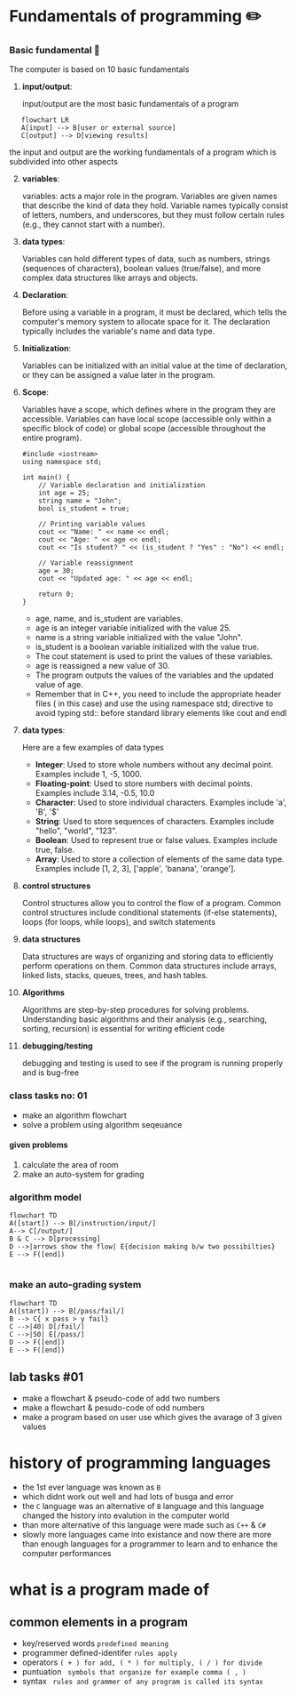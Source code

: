 # Fundamentals of programming ✏️

### Basic fundamental 📣

The computer is based on 10 basic fundamentals
1. **input/output**:

   input/output are the most basic fundamentals of a program 
  ```mermaid
     flowchart LR
     A[input] --> B[user or external source]
     C[output] --> D[viewing results] 
  ```
   the input and output are the working fundamentals of a program which is subdivided into other aspects

2. **variables**:

   variables: acts a major role in the program.  Variables are given names that describe the kind of data they hold. Variable names typically consist of letters, numbers, and underscores, but they must follow certain rules (e.g., they cannot start with a number).

3. **data types**:

   Variables can hold different types of data, such as numbers, strings (sequences of characters), boolean values (true/false), and more complex data structures like arrays and objects.

4. **Declaration**:

   Before using a variable in a program, it must be declared, which tells the computer's memory system to allocate space for it. The declaration typically includes the variable's name and data type.

5. **Initialization**:

   Variables can be initialized with an initial value at the time of declaration, or they can be assigned a value later in the program.

6. **Scope**:

   Variables have a scope, which defines where in the program they are accessible. Variables can have local scope (accessible only within a specific block of code) or global scope (accessible throughout the entire program).
   ```
   #include <iostream>
   using namespace std;
   
   int main() {
       // Variable declaration and initialization
       int age = 25;
       string name = "John";
       bool is_student = true;
   
       // Printing variable values
       cout << "Name: " << name << endl;
       cout << "Age: " << age << endl;
       cout << "Is student? " << (is_student ? "Yes" : "No") << endl;
   
       // Variable reassignment
       age = 30;
       cout << "Updated age: " << age << endl;
   
       return 0;
   }
   ```
    * age, name, and is_student are variables.
    * age is an integer variable initialized with the value 25.
    * name is a string variable initialized with the value "John".
    * is_student is a boolean variable initialized with the value true.
    * The cout statement is used to print the values of these variables.
    * age is reassigned a new value of 30.
    * The program outputs the values of the variables and the updated value of age.
    * Remember that in C++, you need to include the appropriate header files (<iostream> in this case) and use the using namespace std; directive to avoid typing std:: before standard library elements like cout and endl


7. **data types**:

   Here are a few examples of data types
   * **Integer**: Used to store whole numbers without any decimal point. Examples include 1, -5, 1000.
   * **Floating-point**: Used to store numbers with decimal points. Examples include 3.14, -0.5, 10.0
   * **Character**: Used to store individual characters. Examples include 'a', 'B', '$'
   * **String**: Used to store sequences of characters. Examples include "hello", "world", "123".
   * **Boolean**: Used to represent true or false values. Examples include true, false.
   * **Array**: Used to store a collection of elements of the same data type. Examples include [1, 2, 3], ['apple', 'banana', 'orange'].

8. **control structures**

   Control structures allow you to control the flow of a program. Common control structures include conditional statements (if-else statements), loops (for loops, while loops), and switch statements

9. **data structures**

    Data structures are ways of organizing and storing data to efficiently perform operations on them. Common data structures include arrays, linked lists, stacks, queues, trees, and hash tables.

10. **Algorithms**

    Algorithms are step-by-step procedures for solving problems. Understanding basic algorithms and their analysis (e.g., searching, sorting, recursion) is essential for writing efficient code

11. **debugging/testing**

    debugging and testing is used to see if the program is running properly and is bug-free

### class tasks no: 01
* make an algorithm flowchart
* solve a problem using algorithm seqeuance
#### given problems 
1. calculate the area of room
2. make an auto-system for grading
### algorithm model 
```mermaid
flowchart TD
A([start]) --> B[/instruction/input/]
A--> C[/output/]
B & C --> D[processing]
D -->|arrows show the flow| E{decision making b/w two possibilties}
E --> F([end]) 
 
```
### make an auto-grading system 
```mermaid
flowchart TD
A([start]) --> B[/pass/fail/]
B --> C{ x pass > y fail}
C -->|40| D[/fail/]
C -->|50| E[/pass/]
D --> F([end])
E --> F([end])
```
## lab tasks #01
* make a flowchart & pseudo-code of add two numbers
* make a flowchart & pesudo-code of odd numbers
* make a program based on user use which gives the avarage of 3 given values

 # history of programming languages 
 * the 1st ever language was known as `B`
 * which didnt work out well and had lots of busga and error
 * the `C` language was an alternative of `B` language and this language changed the history into evalution in the computer world
 * than more alternative of this language were made such as `C++` & `C#`
 * slowly more languages came into existance and now there are more than enough languages for a programmer to learn and to enhance the computer performances

   
# what is a program made of 
## common elements in a program 
- key/reserved words `predefined meaning`
- programmer defined-identifer `rules apply`
- operators `( + ) for add, ( * ) for multiply, ( / ) for divide`
- puntuation ` symbols that organize for example comma ( , )`
- syntax ` rules and grammer of any program is called its syntax`


